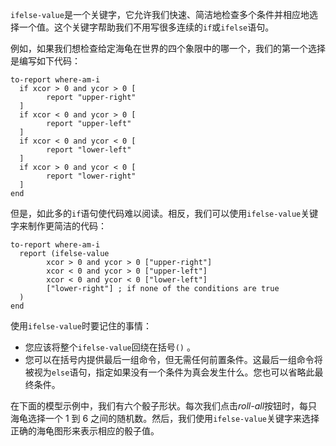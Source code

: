 `ifelse-value`是一个关键字，它允许我们快速、简洁地检查多个条件并相应地选择一个值。这个关键字帮助我们不用写很多连续的`if`或`ifelse`语句。

例如，如果我们想检查给定海龟在世界的四个象限中的哪一个，我们的第一个选择是编写如下代码： 

```
to-report where-am-i
  if xcor > 0 and ycor > 0 [
    	report "upper-right"
  ]
  if xcor < 0 and ycor > 0 [
    	report "upper-left"
  ]
  if xcor < 0 and ycor < 0 [
    	report "lower-left"
  ]
  if xcor > 0 and ycor < 0 [
    	report "lower-right"
  ]  
end
```


但是，如此多的`if`语句使代码难以阅读。相反，我们可以使用`ifelse-value`关键字来制作更简洁的代码：



```
to-report where-am-i
  report (ifelse-value
    	xcor > 0 and ycor > 0 ["upper-right"]
    	xcor < 0 and ycor > 0 ["upper-left"]
    	xcor < 0 and ycor < 0 ["lower-left"]
    	["lower-right"] ; if none of the conditions are true
  )
end
```


使用`ifelse-value`时要记住的事情：

- 您应该将整个`ifelse-value`回绕在括号`()` 。
- 您可以在括号内提供最后一组命令，但无需任何前置条件。这最后一组命令将被视为`else`语句，指定如果没有一个条件为真会发生什么。您也可以省略此最终条件。


在下面的模型示例中，我们有六个骰子形状。每次我们点击*roll-all*按钮时，每只海龟选择一个 1 到 6 之间的随机数。然后，我们使用`ifelse-value`关键字来选择正确的海龟图形来表示相应的骰子值。
